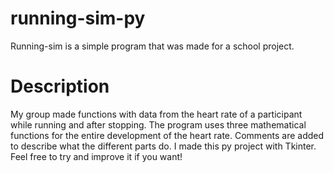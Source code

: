 # running-sim-py

Running-sim is a simple program that was made for a school project.

# Description

My group made functions with data from the heart rate of a participant while running and after stopping. The program uses three mathematical functions for the entire development of the heart rate. Comments are added to describe what the different parts do. I made this py project with Tkinter. Feel free to try and improve it if you want!
